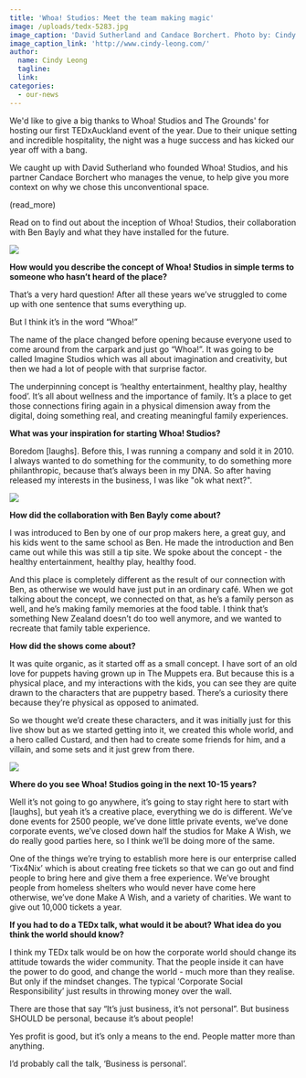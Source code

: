 ```yaml
---
title: 'Whoa! Studios: Meet the team making magic'
image: /uploads/tedx-5283.jpg
image_caption: 'David Sutherland and Candace Borchert. Photo by: Cindy Leong'
image_caption_link: 'http://www.cindy-leong.com/'
author:
  name: Cindy Leong
  tagline:
  link:
categories:
  - our-news
---
```


We'd like to give a big thanks to Whoa\! Studios and The Grounds' for hosting our first TEDxAuckland event of the year. Due to their unique setting and incredible hospitality, the night was a huge success and has kicked our year off with a bang.

We caught up with David Sutherland who founded Whoa\! Studios, and his partner Candace Borchert who manages the venue, to help give you more context on why we chose this unconventional space.&nbsp;

(read\_more)

Read on to find out about the inception of Whoa\! Studios, their collaboration with Ben Bayly and what they have installed for the future.

![](/uploads/tedx-5264.jpg)

**How would you describe the concept of Whoa\! Studios in simple terms to someone who hasn’t heard of the place?**

That’s a very hard question\! After all these years we’ve struggled to come up with one sentence that sums everything up.&nbsp;

But I think it’s in the word “Whoa\!”

The name of the place changed before opening because everyone used to come around from the carpark and just go “Whoa\!”. It was going to be called Imagine Studios which was all about imagination and creativity, but then we had a lot of people with that surprise factor.&nbsp;

The underpinning concept is ‘healthy entertainment, healthy play, healthy food’. It’s all about wellness and the importance of family. It’s a place to get those connections firing again in a physical dimension away from the digital, doing something real, and creating meaningful family experiences.

**What was your inspiration for starting Whoa\! Studios?**

Boredom \[laughs\]. Before this, I was running a company and sold it in 2010. I always wanted to do something for the community, to do something more philanthropic, because that’s always been in my DNA. So after having released my interests in the business, I was like "ok what next?".

![](/uploads/tedx-5315.jpg)

**How did the collaboration with Ben Bayly come about?&nbsp;**

I was introduced to Ben by one of our prop makers here, a great guy, and his kids went to the same school as Ben. He made the introduction and Ben came out while this was still a tip site. We spoke about the concept - the healthy entertainment, healthy play, healthy food.&nbsp;

And this place is completely different as the result of our connection with Ben, as otherwise we would have just put in an ordinary caf&eacute;. When we got talking about the concept, we connected on that, as he’s a family person as well, and he’s making family memories at the food table. I think that’s something New Zealand doesn’t do too well anymore, and we wanted to recreate that family table experience.&nbsp;

**How did the shows come about?&nbsp;**

It was quite organic, as it started off as a small concept. I have sort of an old love for puppets having grown up in The Muppets era. But because this is a physical place, and my interactions with the kids, you can see they are quite drawn to the characters that are puppetry based. There’s a curiosity there because they’re physical as opposed to animated.&nbsp;

So we thought we’d create these characters, and it was initially just for this live show but as we started getting into it, we created this whole world, and a hero called Custard, and then had to create some friends for him, and a villain, and some sets and it just grew from there.&nbsp;

![](/uploads/tedx-5296.jpg)

**Where do you see Whoa\! Studios going in the next 10-15 years?&nbsp;**

Well it’s not going to go anywhere, it’s going to stay right here to start with \[laughs\], but yeah it’s a creative place, everything we do is different. We’ve done events for 2500 people, we’ve done little private events, we’ve done corporate events, we’ve closed down half the studios for Make A Wish, we do really good parties here, so I think we’ll be doing more of the same.&nbsp;

One of the things we’re trying to establish more here is our enterprise called ‘Tix4Nix’ which is about creating free tickets so that we can go out and find people to bring here and give them a free experience. We’ve brought people from homeless shelters who would never have come here otherwise, we’ve done Make A Wish, and a variety of charities. We want to give out 10,000 tickets a year.

**If you had to do a TEDx talk, what would it be about? What idea do you think the world should know?**

I think my TEDx talk would be on how the corporate world should change its attitude towards the wider community. That the people inside it can have the power to do good, and change the world - much more than they realise. But only if the mindset changes. The typical ‘Corporate Social Responsibility’ just results in throwing money over the wall.

There are those that say “It’s just business, it’s not personal”. But business SHOULD be personal, because it’s about people\!&nbsp;

Yes profit is good, but it’s only a means to the end. People matter more than anything.

I’d probably call the talk, ‘Business is personal’.
